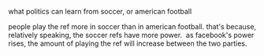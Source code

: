 what politics can learn from soccer, or american football

people play the ref more in soccer than in american football. that's because, relatively speaking, the soccer refs have more power.  as facebook's power rises, the amount of playing the ref will increase between the two parties.